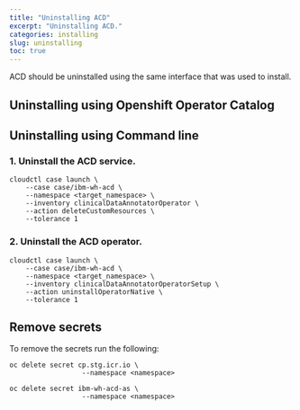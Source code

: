 ```yaml
---
title: "Uninstalling ACD"
excerpt: "Uninstalling ACD."
categories: installing
slug: uninstalling
toc: true
---
```


ACD should be uninstalled using the same interface that was used to install.

## Uninstalling using Openshift Operator Catalog

## Uninstalling using Command line

### 1. Uninstall the ACD service.

```
cloudctl case launch \
    --case case/ibm-wh-acd \
    --namespace <target_namespace> \
    --inventory clinicalDataAnnotatorOperator \
    --action deleteCustomResources \
    --tolerance 1
```

### 2. Uninstall the ACD operator.

```
cloudctl case launch \
    --case case/ibm-wh-acd \
    --namespace <target_namespace> \
    --inventory clinicalDataAnnotatorOperatorSetup \
    --action uninstallOperatorNative \
    --tolerance 1
```

## Remove secrets

To remove the secrets run the following:

```
oc delete secret cp.stg.icr.io \
                  --namespace <namespace>

oc delete secret ibm-wh-acd-as \
                  --namespace <namespace>
```

